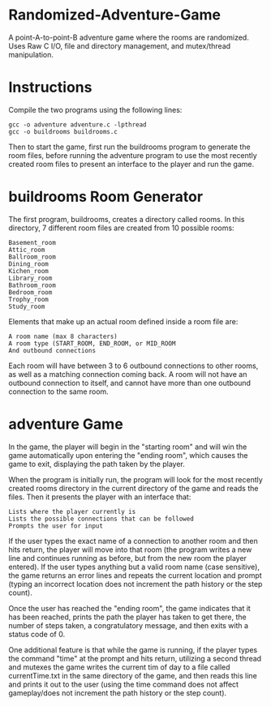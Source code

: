 # Randomized-Adventure-Game
A point-A-to-point-B adventure game where the rooms are randomized. Uses Raw C I/O, file and directory management, and mutex/thread manipulation. 

# Instructions
Compile the two programs using the following lines:

    gcc -o adventure adventure.c -lpthread
    gcc -o buildrooms buildrooms.c
    
Then to start the game, first run the buildrooms program to generate the room files, before running the adventure program to use the most recently created room files to present an interface to the player and run the game.

# buildrooms Room Generator
The first program, buildrooms, creates a directory called rooms. In this directory, 7 different room files are created from 10 possible rooms:

    Basement_room
    Attic_room
    Ballroom_room
    Dining_room
    Kichen_room
    Library_room
    Bathroom_room
    Bedroom_room
    Trophy_room
    Study_room
    
Elements that make up an actual room defined inside a room file are:

    A room name (max 8 characters)
    A room type (START_ROOM, END_ROOM, or MID_ROOM
    And outbound connections
    
Each room will have between 3 to 6 outbound connections to other rooms, as well as a matching connection coming back. A room will not have an outbound connection to itself, and cannot have more than one outbound connection to the same room.

# adventure Game
In the game, the player will begin in the "starting room" and will win the game automatically upon entering the "ending room", which causes the game to exit, displaying the path taken by the player.

When the program is initially run, the program will look for the most recently created rooms directory in the current directory of the game and reads the files. Then it presents the player with an interface that:

    Lists where the player currently is
    Lists the possible connections that can be followed
    Prompts the user for input
    
If the user types the exact name of a connection to another room and then hits return, the player will move into that room (the program writes a new line and continues running as before, but from the new room the player entered). If the user types anything but a valid room name (case sensitive), the game returns an error lines and repeats the current location and prompt (typing an incorrect location does not increment the path history or the step count).

Once the user has reached the "ending room", the game indicates that it has been reached, prints the path the player has taken to get there, the number of steps taken, a congratulatory message, and then exits with a status code of 0.

One additional feature is that while the game is running, if the player types the command "time" at the prompt and hits return, utilizing a second thread and mutexes the game writes the current tim of day to a file called currentTime.txt in the same directory of the game, and then reads this line and prints it out to the user (using the time command does not affect gameplay/does not increment the path history or the step count).

